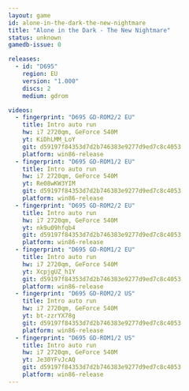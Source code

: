 ```yaml
---
layout: game
id: alone-in-the-dark-the-new-nightmare
title: "Alone in the Dark - The New Nightmare"
status: unknown
gamedb-issue: 0

releases:
  - id: "D695"
    region: EU
    version: "1.000"
    discs: 2
    medium: gdrom

videos:
  - fingerprint: "D695 GD-ROM2/2 EU"
    title: Intro auto run
    hw: i7 2720qm, GeForce 540M
    yt: KiDhLMM_LoY
    git: d59197f84353d7d2b746383e9277d9ed7c8c4053
    platform: win86-release
  - fingerprint: "D695 GD-ROM1/2 EU"
    title: Intro auto run
    hw: i7 2720qm, GeForce 540M
    yt: Re08wKW3YIM
    git: d59197f84353d7d2b746383e9277d9ed7c8c4053
    platform: win86-release
  - fingerprint: "D695 GD-ROM2/2 EU"
    title: Intro auto run
    hw: i7 2720qm, GeForce 540M
    yt: nk9u09hfqb4
    git: d59197f84353d7d2b746383e9277d9ed7c8c4053
    platform: win86-release
  - fingerprint: "D695 GD-ROM1/2 EU"
    title: Intro auto run
    hw: i7 2720qm, GeForce 540M
    yt: XcpjgUZ_h1Y
    git: d59197f84353d7d2b746383e9277d9ed7c8c4053
    platform: win86-release
  - fingerprint: "D695 GD-ROM2/2 US"
    title: Intro auto run
    hw: i7 2720qm, GeForce 540M
    yt: bt-zzrYX78g
    git: d59197f84353d7d2b746383e9277d9ed7c8c4053
    platform: win86-release
  - fingerprint: "D695 GD-ROM1/2 US"
    title: Intro auto run
    hw: i7 2720qm, GeForce 540M
    yt: Je30YFvJcAQ
    git: d59197f84353d7d2b746383e9277d9ed7c8c4053
    platform: win86-release
---
```

